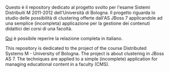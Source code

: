Questo è il repository dedicato al progetto svolto per l'esame Sistemi Distribuiti M 2011-2012 dell'Università di Bologna. Il progetto riguarda lo studio delle possibilità di clustering offerte dall'AS JBoss 7 applicandole ad una semplice (incompleta) applicazione per la gestione dei contenuti didattici dei corsi di una facoltà.

[Qui](http://code.google.com/p/progettosistemidistribuiti/downloads/detail?name=Relazione-Alessandro-Montanari.pdf&can=2&q=#makechanges) è possibile reperire la relazione completa in italiano.


This repository is dedicated to the project of the course Distributed Systems M - University of Bologna. The project is about clustering in JBoss AS 7. The techniques are applied to a simple (incomplete) application for managing educational content in a faculty (CMS).




